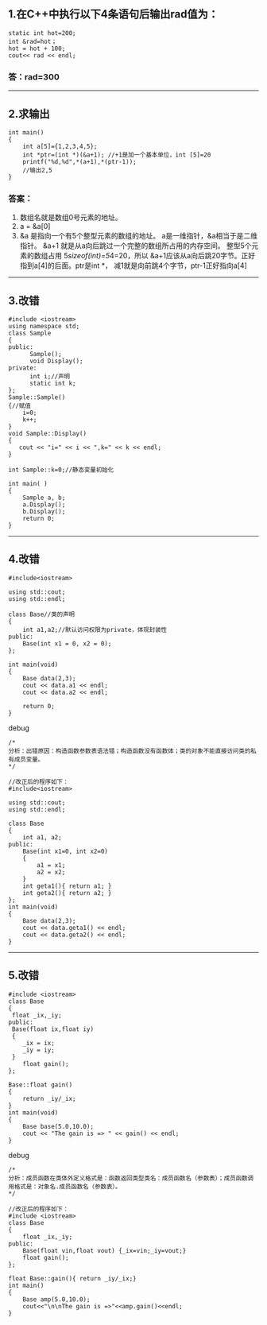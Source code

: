 ## 1.在C++中执行以下4条语句后输出rad值为：
```
static int hot=200; 
int &rad=hot；
hot = hot + 100;
cout<< rad << endl;  
```

### 答：rad=300

---

## 2.求输出
```
int main() 
{ 
    int a[5]={1,2,3,4,5}; 
    int *ptr=(int *)(&a+1); //+1是加一个基本单位，int [5]=20
    printf("%d,%d",*(a+1),*(ptr-1)); 
    //输出2,5
}

```
### 答案：
1. 数组名就是数组0号元素的地址。 
2. a = &a[0] 
3. &a 是指向一个有5个整型元素的数组的地址。 a是一维指针，&a相当于是二维指针。 &a+1 就是从a向后跳过一个完整的数组所占用的内存空间。 整型5个元素的数组占用 5*sizeof(int)=5*4=20，所以 &a+1应该从a向后跳20字节。正好指到a[4]的后面。ptr是int *， 减1就是向前跳4个字节，ptr-1正好指向a[4]

---
## 3.改错
```
#include <iostream>
using namespace std;
class Sample 
{
public:
      Sample();
      void Display();
private:
      int i;//声明
      static int k;
};
Sample::Sample() 
{//赋值
	i=0;
	k++;
}
void Sample::Display() 
{
   cout << "i=" << i << ",k=" << k << endl;
}

int Sample::k=0;//静态变量初始化

int main( ) 
{
    Sample a, b;
    a.Display();
    b.Display();
    return 0;
}
```
---
## 4.改错
```
#include<iostream>

using std::cout;
using std::endl;

class Base//类的声明
{ 
	int a1,a2;//默认访问权限为private，体现封装性
public:
	Base(int x1 = 0, x2 = 0);
};

int main(void)
{
	Base data(2,3);
 	cout << data.a1 << endl;
 	cout << data.a2 << endl;

	return 0;
}
```
debug
```
/*
分析：出错原因：构造函数参数表语法错；构造函数没有函数体；类的对象不能直接访问类的私有成员变量。
*/

//改正后的程序如下：
#include<iostream>

using std::cout;
using std::endl;

class Base
{ 
	int a1, a2;
public:
	Base(int x1=0, int x2=0) 
	{
		a1 = x1;
		a2 = x2;
	}
 	int geta1(){ return a1; }
 	int geta2(){ return a2; }
};
int main(void)
{	
	Base data(2,3);
	cout << data.geta1() << endl;
    cout << data.geta2() << endl;
}

```
---

## 5.改错
```
#include <iostream>
class Base
{
 float _ix,_iy;
public:
 Base(float ix,float iy)
 {
	_ix = ix;
	_iy = iy;
 }
 	float gain();
};

Base::float gain()
{ 
	return _iy/_ix; 
}
int main(void)
{
	Base base(5.0,10.0);
 	cout << "The gain is => " << gain() << endl;
}
```
debug
```
/*
分析：成员函数在类体外定义格式是：函数返回类型类名：成员函数名（参数表）；成员函数调用格式是：对象名.成员函数名（参数表）。
*/

//改正后的程序如下：
#include <iostream>
class Base
{ 
	float _ix,_iy;
public:
	Base(float vin,float vout) {_ix=vin;_iy=vout;}
 	float gain();
};

float Base::gain(){ return _iy/_ix;}
int main()
{ 
	Base amp(5.0,10.0);
    cout<<"\n\nThe gain is =>"<<amp.gain()<<endl;
}
```
